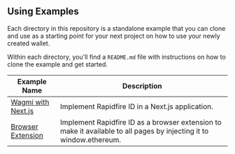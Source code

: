 ## Using Examples

Each directory in this repository is a standalone example that you can clone and use as a starting point for your next project on how to use your newly created wallet.

Within each directory, you'll find a `README.md` file with instructions on how to clone the example and get started.

| Example Name                         | Description                                                                                                         |
| ------------------------------------ | ------------------------------------------------------------------------------------------------------------------- |
| [Wagmi with Next.js](./wagmi-nextjs) | Implement Rapidfire ID in a Next.js application.                                                                    |
| [Browser Extension](./extension)     | Implement Rapidfire ID as a browser extension to make it available to all pages by injecting it to window.ethereum. |